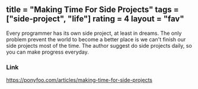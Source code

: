 title = "Making Time For Side Projects"
tags = ["side-project", "life"]
rating = 4
layout = "fav"
---

Every programmer has its own side project, at least in dreams. The only problem prevent the world to
become a better place is we can't finish our side projects most of the time. The author suggest do
side projects daily, so you can make progress everyday.

### Link

https://ponyfoo.com/articles/making-time-for-side-projects

